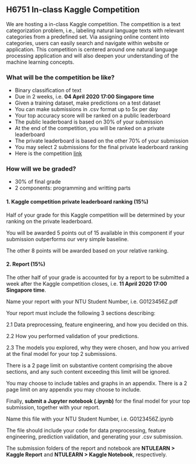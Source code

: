 ## H6751 In-class Kaggle Competition

We are hosting a in-class Kaggle competition. The competition is a text categorization problem, i.e., labeling natural language texts with relevant categories from a predefined set. Via assigning online content into categories, users can easily search and navigate within website or application.  This competition is centered around one natural language processing application and will also deepen your understanding of the machine learning concepts. 

### What will be the competition be like?

- Binary classification of text
- Due in 2 weeks, i.e. **04 April 2020 17:00 Singapore time**
- Given a training dataset, make predictions on a test dataset
- You can make submissions in .csv format up to 5x per day
- Your top accuracy score will be ranked on a public leaderboard
- The public leaderboard is based on 30% of your submission
- At the end of the competition, you will be ranked on a private leaderboard
- The private leaderboard is based on the other 70% of your submission
- You may select 2 submissions for the final private leaderboard ranking
- Here is the competition [link]()


### How will we be graded?

- 30% of final grade
- 2 components: programming and writting parts

#### 1. Kaggle competition private leaderboard ranking (15%)

Half of your grade for this Kaggle competition will be determined by your ranking on the private leaderboard.

You will be awarded 5 points out of 15 available in this component if your submission outperforms our very simple baseline.

The other 8 points will be awarded based on your relative ranking.

#### 2. Report (15%)

The other half of your grade is accounted for by a report to be submitted a week after the Kaggle competition closes, i.e. **11 April 2020 17:00 Singapore time**.

Name your report with your NTU Student Number, i.e. G0123456Z.pdf

Your report must include the following 3 sections describing:

2.1 Data preprocessing, feature engineering, and how you decided on this.

2.2 How you performed validation of your predictions.

2.3 The models you explored, why they were chosen, and how you arrived at the final model for your top 2 submissions.

There is a 2 page limit on substantive content comprising the above sections, and any such content exceeding this limit will be ignored.

You may choose to include tables and graphs in an appendix. There is a 2 page limit on any appendix you may choose to include. 

Finally, **submit a Jupyter notebook (.ipynb)** for the final model for your top submission, together with your report.

Name this file with your NTU Student Number, i.e. G0123456Z.ipynb

The file should include your code for data preprocessing, feature engineering, prediction validation, and generating your .csv submission. 

The submission folders of the report and notebook are **NTULEARN > Kaggle Report** and **NTULEARN > Kaggle Notebook**, respectively. 


